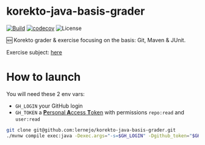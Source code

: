 # korekto-java-basis-grader
[![Build](https://github.com/lernejo/korekto-java-basis-grader/actions/workflows/ci.yml/badge.svg)](https://github.com/lernejo/korekto-java-basis-grader/actions/workflows/ci.yml)
[![codecov](https://codecov.io/gh/lernejo/korekto-java-basis-grader/branch/main/graph/badge.svg?token=A6kYtPT5DX)](https://codecov.io/gh/lernejo/korekto-java-basis-grader)
![License](https://img.shields.io/badge/License-Elastic_License_v2-blue)

🆕 Korekto grader & exercise focusing on the basis: Git, Maven & JUnit.

Exercise subject: [here](EXERCISE_fr.adoc)

# How to launch
You will need these 2 env vars:
* `GH_LOGIN` your GitHub login
* `GH_TOKEN` a [**P**ersonal **A**ccess **T**oken](https://docs.github.com/en/authentication/keeping-your-account-and-data-secure/managing-your-personal-access-tokens#creating-a-personal-access-token-classic) with permissions `repo:read` and `user:read`

```bash
git clone git@github.com:lernejo/korekto-java-basis-grader.git
./mvnw compile exec:java -Dexec.args="-s=$GH_LOGIN" -Dgithub_token="$GH_TOKEN"
```
